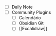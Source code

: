 - [ ] Daily Note
- [ ] Community Plugins
	- [ ] Calendário
	- [ ] Obsidian Git
	- [ ] [[Excalidraw]]